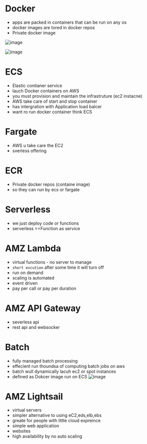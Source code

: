 # Docker
 - apps are packed in containers that can be run on any os
 - docker images are tored in docker repos
 - Private docker image

![image](https://github.com/NghiaDangTran/AWS-Certified-Cloud-Practitioner-CLF-C01/assets/33323750/3c2464dc-7a7b-4357-81e3-37b7e2c4bd4a)

![image](https://github.com/NghiaDangTran/AWS-Certified-Cloud-Practitioner-CLF-C01/assets/33323750/76a2dff7-f5f9-4219-b480-7d81fd8b6008)

# ECS
 - Elastic contianer service
 - lauch Docker containers on AWS
 - you must provision and maintain the infrastruture (ec2 instacne)
 - AWS take care of start and stop container
 - has intergration with Application load balcer
 - want ro run docker container think ECS
# Fargate
 - AWS u take care the EC2
 - sverless offering
# ECR
 - Private docker repos (containe image)
 - so they can run by ecs or fargate
# Serverless
 - we just deploy code or functions
 - serverless ==Function as service
# AMZ Lambda
 - virtual functions - no server to manage
 - `short excution` after some time it will turn off
 - run on demand
 - scaling is automated
 - event driven
 - pay per call or pay per duration
# AMZ API Gateway
 - severless api
 - rest api and websocker
# Batch  
 - fully managed batch processing
 - effecient run thoundsa of computing batch jobs on aws
 - batch wull dynamically lacuh ec2 or spot instances
 - defined as Dokcer image run on ECS
![image](https://github.com/NghiaDangTran/AWS-Certified-Cloud-Practitioner-CLF-C01/assets/33323750/2862d250-04c5-491b-a985-4f5f89beae57)

# AMZ Lightsail
 - virtual servers
 - simpler alternative to using eC2,eds,elb,ebs
 - greate for people with little cloud expreince
 - simple web application
 - websites
 - high availability by no auto scaling

